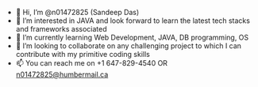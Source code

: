 - 👋 Hi, I’m @n01472825 (Sandeep Das)
- 👀 I’m interested in JAVA and look forward to learn the latest tech stacks and frameworks associated
- 🌱 I’m currently learning Web Development, JAVA, DB programming, OS
- 💞️ I’m looking to collaborate on any challenging project to which I can contribute with my primitive coding skills
- 📫 You can reach me on +1 647-829-4540 OR n01472825@humbermail.ca
